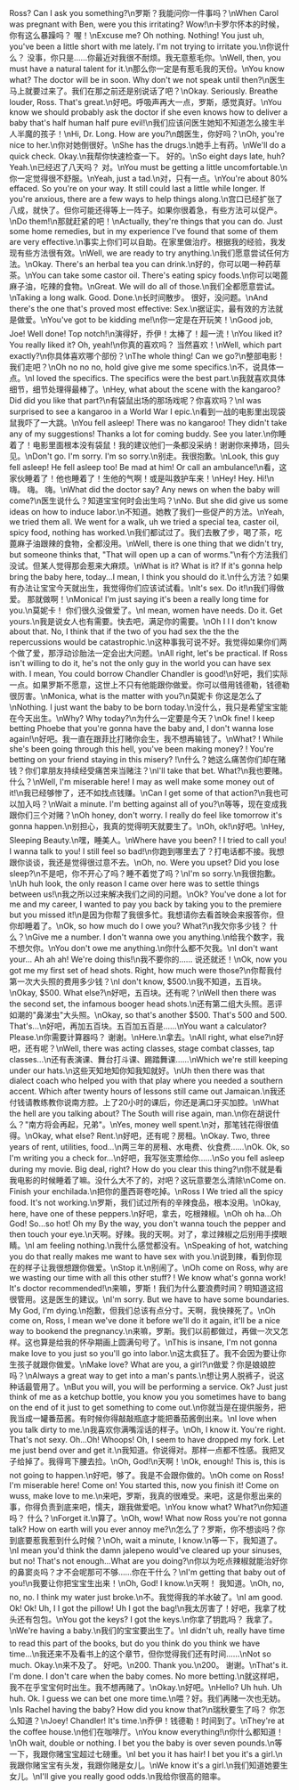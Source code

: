 Ross? Can I ask you something?\n罗斯？我能问你一件事吗？\nWhen Carol was pregnant with Ben, were you this irritating? Wow!\n卡罗尔怀本的时候，你有这么暴躁吗？ 喔！\nExcuse me? Oh nothing. Nothing! You just uh, you've been a little short with me lately. I'm not trying to irritate you.\n你说什么？ 没事，你只是……你最近对我很不耐烦。我无意惹毛你。\nWell, then, you must have a natural talent for it.\n那么你一定是有惹毛我的天份。\nYou know what? The doctor will be in soon. Why don't we not speak until then?\n医生马上就要过来了。我们在那之前还是别说话了吧？\nOkay. Seriously. Breathe louder, Ross. That's great.\n好吧。呼吸声再大一点，罗斯，感觉真好。\nYou know we should probably ask the doctor if she even knows how to deliver a baby that's half human half pure evil!\n我们应该问医生她知不知道怎么接生半人半魔的孩子！\nHi, Dr. Long. How are you?\n朗医生，你好吗？\nOh, you're nice to her.\n你对她倒很好。\nShe has the drugs.\n她手上有药。\nWe'll do a quick check. Okay.\n我帮你快速检查一下。 好的。\nSo eight days late, huh? Yeah.\n已经迟了八天吗？ 对。\nYou must be getting a little uncomfortable.\n你一定觉得很不舒服。\nYeah, just a tad.\n对，只有一点。\nYou're about 80% effaced. So you're on your way. It still could last a little while longer. If you're anxious, there are a few ways to help things along.\n宫口已经扩张了八成，就快了。但你可能还得等上一阵子。如果你很着急，有些方法可以促产。\nDo them!\n那就赶紧的吧！\nActually, they're things that you can do. Just some home remedies, but in my experience I've found that some of them are very effective.\n事实上你们可以自助。在家里做治疗。根据我的经验，我发现有些方法很有效。\nWell, we are ready to try anything.\n我们愿意尝试任何方法。\nOkay. There's an herbal tea you can drink.\n好的，你可以喝一种药草茶。\nYou can take some castor oil. There's eating spicy foods.\n你可以喝蓖麻子油，吃辣的食物。\nGreat. We will do all of those.\n我们全都愿意尝试。\nTaking a long walk. Good. Done.\n长时间散步。 很好，没问题。\nAnd there's the one that's proved most effective: Sex.\n据证实，最有效的方法就是做爱。\nYou've got to be kidding me!\n你一定是在开玩笑！\nGood job, Joe! Well done! Top notch!\n演得好，乔伊！太棒了！超一流！\nYou liked it? You really liked it? Oh, yeah!\n你真的喜欢吗？ 当然喜欢！\nWell, which part exactly?\n你具体喜欢哪个部份？\nThe whole thing! Can we go?\n整部电影！我们走吧？\nOh no no no, hold give give me some specifics.\n不，说具体一点。\nI loved the specifics. The specifics were the best part.\n我就喜欢具体细节，细节处理得最棒了。\nHey, what about the scene with the kangaroo? Did did you like that part?\n有袋鼠出场的那场戏呢？你喜欢吗？\nI was surprised to see a kangaroo in a World War I epic.\n看到一战的电影里出现袋鼠我吓了一大跳。\nYou fell asleep! There was no kangaroo! They didn't take any of my suggestions! Thanks a lot for coming buddy. See you later.\n你睡着了！电影里面根本没有袋鼠！我的建议他们一条都没采纳！谢谢你来捧场，回头见。\nDon't go. I'm sorry. I'm so sorry.\n别走。我很抱歉。\nLook, this guy fell asleep! He fell asleep too! Be mad at him! Or call an ambulance!\n看，这家伙睡着了！他也睡着了！生他的气啊！或是叫救护车来！\nHey! Hey. Hi!\n嗨。 嗨。 嗨。\nWhat did the doctor say? Any news on when the baby will come?\n医生说什么？知道宝宝何时会出生吗？\nNo. But she did give us some ideas on how to induce labor.\n不知道。她教了我们一些促产的方法。\nYeah, we tried them all. We went for a walk, uh we tried a special tea, caster oil, spicy food, nothing has worked.\n我们都试过了。我们去散了步，喝了茶，吃蓖麻子油跟辣的食物，全都没用。\nWell, there is one thing that we didn't try, but someone thinks that, "That will open up a can of worms."\n有个方法我们没试。但某人觉得那会惹来大麻烦。\nWhat is it? What is it? If it's gonna help bring the baby here, today...I mean, I think you should do it.\n什么方法？如果有办法让宝宝今天就出生，我觉得你们应该试试看。\nIt's sex. Do it!\n我们得做爱。 那就做啊！\nMonica! I'm just saying it's been a really long time for you.\n莫妮卡！ 你们很久没做爱了。\nI mean, women have needs. Do it. Get yours.\n我是说女人也有需要。快去吧，满足你的需要。\nOh I I I don't know about that. No, I think that if the two of you had sex the the the repercussions would be catastrophic.\n这种事我可说不好。我觉得如果你们两个做了爱，那浮动诊胎法一定会出大问题。\nAll right, let's be practical. If Ross isn't willing to do it, he's not the only guy in the world you can have sex with. I mean, You could borrow Chandler Chandler is good!\n好吧，我们实际一点。如果罗斯不愿意，这世上不只有他能跟你做爱。你可以借用钱德勒，钱德勒很厉害。\nMonica, what is the matter with you?\n莫妮卡 你这是怎么了\nNothing. I just want the baby to be born today.\n没什么，我只是希望宝宝能在今天出生。\nWhy? Why today?\n为什么一定要是今天？\nOk fine! I keep betting Phoebe that you're gonna have the baby and, I don't wanna lose again!\n好吧。我一直在跟菲比打赌你会生，我不想再输钱了。\nWhat? ! While she's been going through this hell, you've been making money? ! You're betting on your friend staying in this misery? !\n什么？她这么痛苦你们却在赌钱？你们拿朋友持续经受痛苦来当赌注？\nI'll take that bet. What?\n我也要赌。 什么？\nWell, I'm miserable here! I may as well make some money out of it!\n我已经够惨了，还不如找点钱赚。\nCan I get some of that action?\n我也可以加入吗？\nWait a minute. I'm betting against all of you?\n等等，现在变成我跟你们三个对赌？\nOh honey, don't worry. I really do feel like tomorrow it's gonna happen.\n别担心，我真的觉得明天就要生了。\nOh, ok!\n好吧。\nHey, Sleeping Beauty.\n嘿，睡美人。\nWhere have you been? ! I tried to call you! I wanna talk to you! I still feel so bad!\n你跑到哪里去了？打电话都不接。我想跟你谈谈，我还是觉得很过意不去。\nOh, no. Were you upset? Did you lose sleep?\n不是吧，你不开心了吗？睡不着觉了吗？\nI'm so sorry.\n我很抱歉。\nUh huh look, the only reason I came over here was to settle things between us!\n我之所以过来解决我们之间的问题。\nOk? You've done a lot for me and my career, I wanted to pay you back by taking you to the premiere but you missed it!\n是因为你帮了我很多忙。我想请你去看首映会来报答你，但你却睡着了。\nOk, so how much do I owe you? What?\n我欠你多少钱？ 什么？\nGive me a number. I don't wanna owe you anything.\n给我个数字，我不想欠你。\nYou don't owe me anything.\n你什么都不欠我。\nI don't want your... Ah ah ah! We're doing this!\n我不要你的…… 说还就还！\nOk, now you got me my first set of head shots. Right, how much were those?\n你帮我付第一次大头照的费用多少钱？\nI don't know, $500.\n我不知道，五百块。\nOkay, $500. What else?\n好吧，五百块。还有呢？\nWell then there was the second set, the infamous booger head shots.\n还有第二组大头照。恶评如潮的"鼻涕虫"大头照。\nOkay, so that's another $500. That's 500 and 500. That's...\n好吧，再加五百块。五百加五百是……\nYou want a calculator? Please.\n你需要计算器吗？ 谢谢。\nHere.\n拿去。\nAll right, what else?\n好吧，还有呢？\nWell, there was acting classes, stage combat classes, tap classes...\n还有表演课、舞台打斗课、踢踏舞课……\nWhich we're still keeping under our hats.\n这些天知地知你知我知就好。\nUh then there was that dialect coach who helped you with that play where you needed a southern accent. Which after twenty hours of lessons still came out Jamaican.\n我还付钱请教练教你说南方腔。上了20小时的课后，你还是满口牙买加腔。\nWhat the hell are you talking about? The South will rise again, man.\n你在胡说什么？"南方将会再起，兄弟"。\nYes, money well spent.\n对，那笔钱花得很值得。\nOkay, what else? Rent.\n好吧，还有呢？房租。\nOkay. Two, three years of rent, utilities, food...\n两三年的房租、水电费、伙食费……\nOk. Ok, so I'm writing you a check for...\n好吧，我写张支票给你……\nSo you fell asleep during my movie. Big deal, right? How do you clear this thing?\n你不就是看我电影的时候睡着了嘛。没什么大不了的，对吧？这玩意要怎么清除\nCome on. Finish your enchilada.\n把你的墨西哥卷吃掉。\nRoss I We tried all the spicy food. It's not working.\n罗斯，我们试过所有的辛辣食品，根本没用。\nOkay, here, have one of these peppers.\n好吧，拿去，吃根辣椒。\nOh oh ha...Oh God! So...so hot! Oh my By the way, you don't wanna touch the pepper and then touch your eye.\n天啊。好辣。我的天啊。对了，拿过辣椒之后别用手摸眼睛。\nI am feeling nothing.\n我什么感觉都没有。\nSpeaking of hot, watching you do that really makes me want to have sex with you.\n说到辣，看到你现在的样子让我很想跟你做爱。\nStop it.\n别闹了。\nOh come on Ross, why are we wasting our time with all this other stuff? ! We know what's gonna work! It's doctor recommended!\n来嘛，罗斯！我们为什么要浪费时间？明知道这招很管用。这是医生的建议。\nI'm sorry. But we have to have some boundaries. My God, I'm dying.\n抱歉，但我们总该有点分寸。天啊，我快辣死了。\nOh come on, Ross, I mean we've done it before we'll do it again, it'll be a nice way to bookend the pregnancy.\n来嘛，罗斯。我们以前都做过，再做一次又怎样。这也算是给我的怀孕期画上圆满句号了。\nThis is insane, I'm not gonna make love to you just so you'll go into labor.\n这太疯狂了。我不会因为要让你生孩子就跟你做爱。\nMake love? What are you, a girl?\n做爱？你是娘娘腔吗？\nAlways a great way to get into a man's pants.\n想让男人脱裤子，说这种话最管用了。\nBut you will, you will be performing a service. Ok? Just just think of me as a ketchup bottle, you know you you sometimes have to bang on the end of it just to get something to come out.\n你就当是在提供服务，把我当成一罐番茄酱。有时候你得敲敲瓶底才能把番茄酱倒出来。\nI love when you talk dirty to me.\n我喜欢你满嘴淫话的样子。\nOh, I know it. You're right. That's not sexy. Oh...Oh! Whoops! Oh, I seem to have dropped my fork. Let me just bend over and get it.\n我知道。你说得对。那样一点都不性感。我把叉子给掉了。我得弯下腰去捡。\nOh, God!\n天啊！\nOk, enough! This is, this is not going to happen.\n好吧，够了。我是不会跟你做的。\nOh come on Ross! I'm miserable here! Come on! You started this, now you finish it! Come on wuss, make love to me.\n来吧，罗斯，我真的很难受。来吧，这是你惹出来的事，你得负责到底来吧，懦夫，跟我做爱吧。\nYou know what? What?\n你知道吗？ 什么？\nForget it.\n算了。\nOh, wow! What now Ross you're not gonna talk? How on earth will you ever annoy me?\n怎么了？罗斯，你不想谈吗？你到底要惹我惹到什么时候？\nOh, wait a minute, I know.\n等一下，我知道了。\nI mean you'd think the damn jalepeno would've cleared up your sinuses, but no! That's not enough...What are you doing?\n你以为吃点辣椒就能治好你的鼻窦炎吗？才不会呢那可不够……你在干什么？\nI'm getting that baby out of you!\n我要让你把宝宝生出来！\nOh, God! I know.\n天啊！ 我知道。\nOh, no, no, no. I think my water just broke.\n不。我觉得我的羊水破了。\nI am good. Ok! Ok! Uh, I I got the pillow! Uh I got the bag!\n我太厉害了！好吧，我拿了枕头还有包包。\nYou got the keys? I got the keys.\n你拿了钥匙吗？ 我拿了。\nWe're having a baby.\n我们的宝宝要出生了。\nI didn't uh, really have time to read this part of the books, but do you think do you think we have time...\n我还来不及看书上的这个章节，但你觉得我们还有时间……\nNot so much. Okay.\n来不及了。 好吧。\n200. Thank you.\n200。 谢谢。\nThat's it. I'm done. I don't care when the baby comes. No more betting.\n就这样吧，我不在乎宝宝何时出生。我不想再赌了。\nOkay.\n好吧。\nHello? Uh huh. Uh huh. Ok. I guess we can bet one more time.\n喂？好。我们再赌一次也无妨。\nIs Rachel having the baby? How did you know that?\n瑞秋要生了吗？ 你怎么知道？\nJoey! Chandler! It's time.\n乔伊！钱德勒！时间到了。\nThey're at the coffee house.\n他们在咖啡厅。\nYou know everything!\n你什么都知道！\nOh wait, double or nothing. I bet you the baby is over seven pounds.\n等一下，我跟你赌宝宝超过七磅重。\nI bet you it has hair! I bet you it's a girl.\n我跟你赌宝宝有头发，我跟你赌是女儿。\nWe know it's a girl.\n我们知道她要生女儿。\nI'll give you really good odds.\n我给你很高的赔率。

